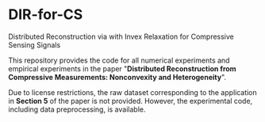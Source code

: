 # DIR-for-CS
Distributed Reconstruction via with Invex Relaxation for Compressive Sensing Signals

This repository provides the code for all numerical experiments and empirical experiments in the paper "**Distributed Reconstruction from Compressive Measurements: Nonconvexity and Heterogeneity**".

Due to license restrictions, the raw dataset corresponding to the application in ​**Section 5** of the paper is not provided. However, the experimental code, including data preprocessing, is available.
